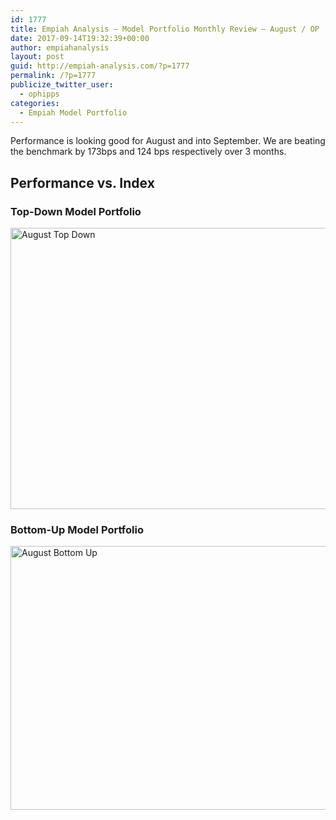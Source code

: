 ```yaml
---
id: 1777
title: Empiah Analysis – Model Portfolio Monthly Review – August / OP
date: 2017-09-14T19:32:39+00:00
author: empiahanalysis
layout: post
guid: http://empiah-analysis.com/?p=1777
permalink: /?p=1777
publicize_twitter_user:
  - ophipps
categories:
  - Empiah Model Portfolio
---
```

Performance is looking good for August and into September. We are beating the benchmark by 173bps and 124 bps respectively over 3 months.

## Performance vs. Index

### Top-Down Model Portfolio

<img loading="lazy" class="alignnone size-full wp-image-1779" src="https://empiahanalysis.files.wordpress.com/2017/09/august-top-down-e1505417165772.png?resize=640%2C450" alt="August Top Down" width="640" height="450" data-recalc-dims="1" /> 

### Bottom-Up Model Portfolio

<img loading="lazy" class="alignnone size-full wp-image-1780" src="https://empiahanalysis.files.wordpress.com/2017/09/august-bottom-up.png?resize=640%2C422" alt="August Bottom Up" width="640" height="422" data-recalc-dims="1" />
